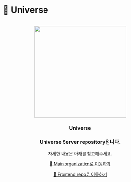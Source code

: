 # **🌌 Universe**

<br>

<div align="center">
  <picture>
    <source source media="(prefers-color-scheme: dark)" srcset="https://github.com/p-c-w/universe/assets/86090355/4774aab3-1ee3-4c4f-bde6-165beaeda980#gh-dark-mode-only" width="300" height="300" >
    <source media="(prefers-color-scheme: light)" srcset="https://github.com/p-c-w/universe/assets/86090355/1bbe3cef-dfa1-44d7-b444-799269d429c3#gh-light-mode-only" width="300" height="300" >
    <img src="https://github.com" width="300" height="300" >
  </picture>

### **Universe**

### Universe Server repository입니다.

자세한 내용은 아래를 참고해주세요.

[🔗 Main organization로 이동하기](https://github.com)

[🔗 Frontend repo로 이동하기](https://github.com)

</div>
